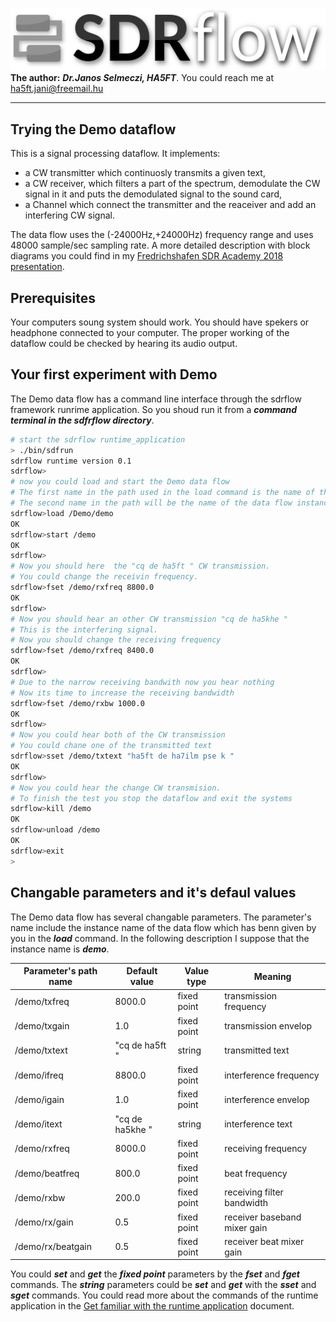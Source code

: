 ![sdrflow logo](images/sdflow.png  "sdrflow")
**The author:** ***Dr.Janos Selmeczi, HA5FT***. You could reach me at <ha5ft.jani@freemail.hu>
***
## Trying the Demo dataflow
This is a signal processing dataflow. It implements:
- a CW transmitter which continuosly transmits a given text,
- a CW receiver, which filters a part of the spectrum, demodulate the CW signal in it and puts the demodulated signal to the sound card,
- a Channel which connect the transmitter and the reaceiver and add an interfering CW signal.

The data flow uses the (-24000Hz,+24000Hz) frequency range and uses 48000 sample/sec sampling rate.
A more detailed description with block diagrams you could find in my [Fredrichshafen SDR Academy 2018 presentation](Friedrichshafen2018/Building_sdr_application_with_sdrflow.pdf).

## Prerequisites
Your computers soung system should work.
You should have spekers or headphone connected to your computer.
The proper working of the dataflow could be checked by hearing its audio output.
## Your first experiment with Demo
The Demo data flow has a command line interface through the sdrflow framework runrime application. So you shoud run it from a ***command terminal in the sdfrflow directory***.
```bash
# start the sdrflow runtime_application
> ./bin/sdfrun
sdrflow runtime version 0.1
sdrflow>
# now you could load and start the Demo data flow
# The first name in the path used in the load command is the name of the top composite
# The second name in the path will be the name of the data flow instance
sdrflow>load /Demo/demo
OK
sdrflow>start /demo
OK
sdrflow>
# Now you should here  the "cq de ha5ft " CW transmission.
# You could change the receivin frequency.
sdrflow>fset /demo/rxfreq 8800.0
OK
sdrflow>
# Now you should hear an other CW transmission "cq de ha5khe "
# This is the interfering signal.
# Now you should change the receiving frequency
sdrflow>fset /demo/rxfreq 8400.0
OK
sdrflow>
# Due to the narrow receiving bandwith now you hear nothing
# Now its time to increase the receiving bandwidth
sdrflow>fset /demo/rxbw 1000.0
OK
sdrflow>
# Now you could hear both of the CW transmission
# You could chane one of the transmitted text
sdrflow>sset /demo/txtext "ha5ft de ha7ilm pse k "
OK
sdrflow>
# Now you could hear the change CW transmision.
# To finish the test you stop the dataflow and exit the systems
sdrflow>kill /demo
OK
sdrflow>unload /demo
OK
sdrflow>exit
>
```
## Changable parameters and it's defaul values
The Demo data flow has several changable parameters. The parameter's name include the instance name of the data flow which has benn given by you in the ***load*** command. In the following description I suppose that the instance name is ***demo***.

Parameter's path name | Default value | Value type | Meaning
--- | --- | --- | ---
/demo/txfreq | 8000.0 | fixed point | transmission frequency
/demo/txgain | 1.0 | fixed point | transmission envelop
/demo/txtext | "cq de ha5ft " | string | transmitted text
/demo/ifreq | 8800.0 | fixed point | interference frequency
/demo/igain | 1.0 | fixed point | interference envelop
/demo/itext | "cq de ha5khe " | string | interference text
/demo/rxfreq | 8000.0 | fixed point | receiving frequency
/demo/beatfreq | 800.0 | fixed point | beat frequency
/demo/rxbw | 200.0 | fixed point | receiving filter bandwidth
/demo/rx/gain | 0.5 | fixed point | receiver baseband mixer gain
/demo/rx/beatgain | 0.5 | fixed point | receiver beat mixer gain

You could ***set*** and ***get*** the ***fixed point*** parameters by the ***fset*** and ***fget*** commands. The ***string*** parameters could be ***set*** and ***get*** with the ***sset*** and ***sget*** commands. You could read more about the commands of the runtime application in the [Get familiar with the runtime application](documentation/runtime_application.md) document.
